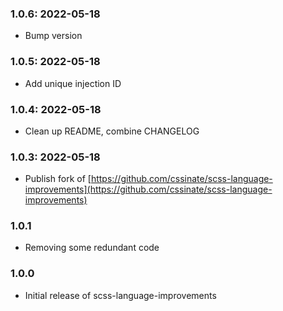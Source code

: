 ### 1.0.6: 2022-05-18

* Bump version

### 1.0.5: 2022-05-18

* Add unique injection ID

### 1.0.4: 2022-05-18

* Clean up README, combine CHANGELOG

### 1.0.3: 2022-05-18

* Publish fork of [https://github.com/cssinate/scss-language-improvements](https://github.com/cssinate/scss-language-improvements)

### 1.0.1

* Removing some redundant code

### 1.0.0

* Initial release of scss-language-improvements
